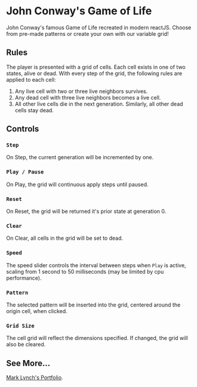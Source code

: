 # John Conway's Game of Life

John Conway's famous Game of Life recreated in modern reactJS. Choose from pre-made patterns or create your own with our variable grid!

## Rules
The player is presented with a grid of cells. Each cell exists in one of two states, alive or dead. With every step of the grid, the following rules are applied to each cell:

1. Any live cell with two or three live neighbors survives.
2. Any dead cell with three live neighbors becomes a live cell.
3. All other live cells die in the next generation. Similarly, all other dead cells stay dead.

## Controls

### `Step`
On Step, the current generation will be incremented by one.

### `Play / Pause`
On Play, the grid will continuous apply steps until paused.

### `Reset`
On Reset, the grid will be returned it's prior state at generation 0.

### `Clear`
On Clear, all cells in the grid will be set to dead.

### `Speed`
The speed slider controls the interval between steps when `Play` is active, scaling from 1 second to 50 milliseconds (may be limited by cpu performance).

### `Pattern`
The selected pattern will be inserted into the grid, centered around the origin cell, when clicked.

### `Grid Size`
The cell grid will reflect the dimensions specified. If changed, the grid will also be cleared.

## See More...

[Mark Lynch's Portfolio](https://malynch7.github.io).
